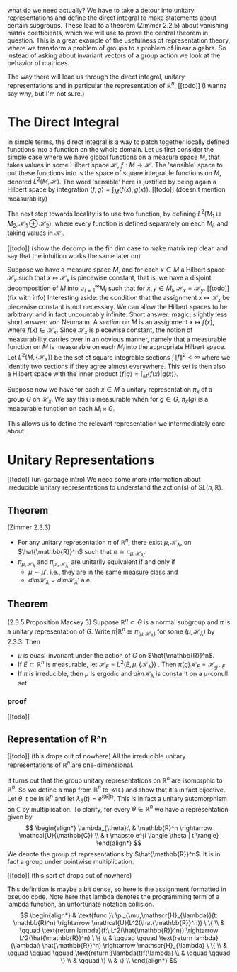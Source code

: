 what do we need actually?
We have to take a detour into unitary representations and define the direct integral to make statements about certain subgroups. These lead to a theorem (Zimmer 2.2.5) about vanishing matrix coefficients, which we will use to prove the central theorem in question.
This is a great example of the usefulness of representation theory, where we transform a problem of groups to a problem of linear algebra. So instead of asking about invariant vectors of a group action we look at the behavior of matrices.

The way there will lead us through the direct integral, unitary representations and in particular the representation of $\mathbb{R}^n$, [[todo]] (I wanna say why, but I'm not sure.)

# The Direct Integral
In simple terms, the direct integral is a way to patch together locally defined functions into a function on the whole domain.
Let us first consider the simple case where we have global functions on a measure space $M$, that takes values in some Hilbert space $\mathscr{H}$, $f:M \rightarrow \mathscr{H}$.
The 'sensible' space to put these functions into is the space of square integrable functions on $M$, denoted $L^2(M, \mathscr{H})$.
The word 'sensible' here is justified by being again a Hilbert space by integration $\langle f, g\rangle = \int_M\langle f(x), g(x)\rangle$. [[todo]] (doesn't mention measurablity)

The next step towards locality is to use two function, by defining $L^2(M_1 \sqcup M_2, \mathscr{H}_1 \oplus \mathscr{H}_2)$, where every function is defined separately on each $M_i$, and taking values in $\mathscr{H}_i$.

[[todo]] (show the decomp in the fin dim case to make matrix rep clear. and say that the intuition works the same later on)

Suppose we have a measure space $M$, and for each $x \in M$ a Hilbert space $\mathscr{H}_x$ such that $x \mapsto \mathscr{H}_x$ is piecewise constant, that is, we have a disjoint decomposition of $M$ into $\cup_{i=1}^{\infty} M_i$ such that for $x,y \in M_i$, $\mathscr{H}_x = \mathscr{H}_y$.
[[todo]] (fix with info) Interesting aside: the condition that the assignment $x \mapsto \mathscr{H}_x$ be piecewise constant is not necessary. We can allow the Hilbert spaces to be arbitrary, and in fact uncountably infinite. Short answer: magic; slightly less short answer: von Neumann.
A _section_ on $M$ is an assignment $x \mapsto f(x)$, where $f(x) \in \mathscr{H}_x$. Since $\mathscr{H}_x$ is piecewise constant, the notion of measurability carries over in an obvious manner, namely that a measurable function on $M$ is measurable on each $M_i$ into the appropriate Hilbert space.
Let $L^2(M, \{\mathscr{H}_x\})$ be the set of square integrable sections $\int \| f \|^2 < \infty$ where we identify two sections if they agree almost everywhere. This set is then also a Hilbert space with the inner product $\langle f | g \rangle = \int_M \langle f(x) | g(x) \rangle$.

Suppose now we have for each $x \in M$ a unitary representation $\pi_x$ of a group $G$ on $\mathscr{H}_x$. We say this is measurable when for $g \in G$, $\pi_x(g)$ is a measurable function on each $M_i \times G$.

This allows us to define the relevant representation we intermediately care about.



# Unitary Representations



[[todo]] (un-garbage intro)
We need some more information about irreducible unitary representations to understand the action(s) of $SL(n, \mathbb{R})$. 


## Theorem
(Zimmer 2.3.3)
- For any unitary representation $\pi$ of $\mathbb{R}^n$, there exist $\mu, \mathscr{H}_{\lambda}$, on $\hat{\mathbb{R}}^n$ such that $\pi \cong \pi_{\mu, \mathscr{H}_{\lambda}}$.
- $\pi_{\mu, \mathscr{H}_{\lambda}}$ and $\pi_{\mu', \mathscr{H}_{\lambda}'}$ are unitarily equivalent if and only if
	- $\mu \sim \mu'$, i.e., they are in the same measure class and
	- $dim\mathscr{H}_{\lambda} = dim \mathscr{H}_{\lambda}'$ a.e.

## Theorem
(2.3.5 Proposition Mackey 3)
Suppose $\mathbb{R}^n \subset G$ is a normal subgroup and $\pi$ is a unitary representation of $G$. Write $\pi | \mathbb{R}^n \cong \pi_{(\mu, \mathscr{H}_{\lambda})}$  for some $(\mu, \mathscr{H}_{\lambda})$  by 2.3.3. Then
- $\mu$ is quasi-invariant under the action of $G$ on $\hat{\mathbb{R}}^n$.
- If $E \subset \mathbb{R}^n$ is measurable, let $\mathscr{H}_E = L^2(E, \mu, \{\mathscr{H}_{\lambda}\})$ . Then $\pi(g)\mathscr{H}_E = \mathscr{H}_{g \cdot E}$
- If $\pi$ is irreducible, then $\mu$ is ergodic and $dim\mathscr{H}_{\lambda}$ is constant on a $\mu$-conull set.
### proof
[[todo]]



## Representation of R^n

[[todo]] (this drops out of nowhere)
All the irreducible unitary representations of $\mathbb{R}^n$ are one-dimensional.

It turns out that the group unitary representations on $\mathbb{R}^n$ are isomorphic to $\mathbb{R}^n$.
So we define a map from $\mathbb{R}^n$ to $\mathcal{U}(\mathbb{C})$ and show that it's in fact bijective.
Let $\theta$. $t$ be in $\mathbb{R}^n$ and let $\lambda_{\theta}(t) = e^{i\langle \theta | t \rangle}$.
This is in fact a unitary automorphism on $\mathbb{C}$ by multiplication.
To clarify, for every $\theta \in \mathbb{R}^n$ we have a representation given by
$$
\begin{align*}
\lambda_{\theta}:\ & \mathbb{R}^n \rightarrow \mathcal{U}(\mathbb{C}) \\
& t \mapsto e^{i \langle \theta | t \rangle}
\end{align*}
$$
We denote the group of representations by $\hat{\mathbb{R}}^n$. It is in fact a group under pointwise multiplication.

[[todo]] (this sort of drops out of nowhere)

This definition is maybe a bit dense, so here is the assignment formatted in pseudo code.
Note here that $\text{lambda}$ denotes the programming term of a lambda function, an unfortunate notation collision.
$$
\begin{align*}
& \text{func }\ \pi_{\mu,\mathscr{H}_{\lambda}}(t: \mathbb{R}^n) \rightarrow \mathcal{U}(L^2(\hat{\mathbb{R}}^n)) \ \{ \\
& \qquad \text{return lambda}(f:\ L^2(\hat{\mathbb{R}}^n)) \rightarrow L^2(\hat{\mathbb{R}}^n) \ \{ \\
& \qquad \qquad \text{return lambda}(\lambda:\ \hat{\mathbb{R}}^n) \rightarrow \mathscr{H}_{\lambda} \ \{ \\
& \qquad \qquad \qquad \text{return }\lambda(t)f(\lambda) \\
& \qquad \qquad \} \\
& \qquad \} \\
& \} \\
\end{align*}
$$

